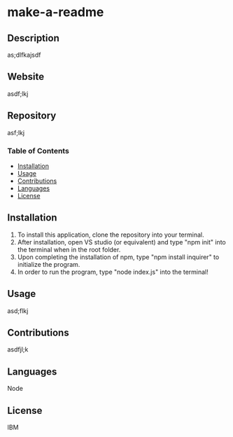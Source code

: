 # make-a-readme
  ## Description
  as;dlfkajsdf

  ## Website
  asdf;lkj

  ## Repository
  asf;lkj

  ### Table of Contents
  - [Installation](#installation)
  - [Usage](#usage)
  - [Contributions](#contributions)
  - [Languages](#languages)
  - [License](#license)

  ## Installation
  1. To install this application, clone the repository into your terminal.
  2. After installation, open VS studio (or equivalent) and type "npm init" into the terminal when in the root folder.
  3. Upon completing the installation of npm, type "npm install inquirer" to initialize the program.
  4. In order to run the program, type "node index.js" into the terminal!

  ## Usage
  asd;flkj

  ## Contributions
  asdfjl;k

  ## Languages
  Node

  ## License
  IBM

